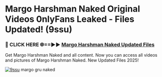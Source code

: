 # Margo Harshman Naked Original Videos 0nlyFans Leaked - Files Updated! (9ssu)

<h3>🔴 CLICK HERE 🌐==►► <a href="https://tinyurl.com/yckcrads" rel="nofollow">Margo Harshman Naked Updated Files</a></h3>

Get Margo Harshman Naked and all content. Now you can access all videos and pictures of Margo Harshman Naked. New Updated Files 2025!

[![9ssu](https://i.imgur.com/hpKpOFt.gif)](https://tinyurl.com/yckcrads)
margo gru naked